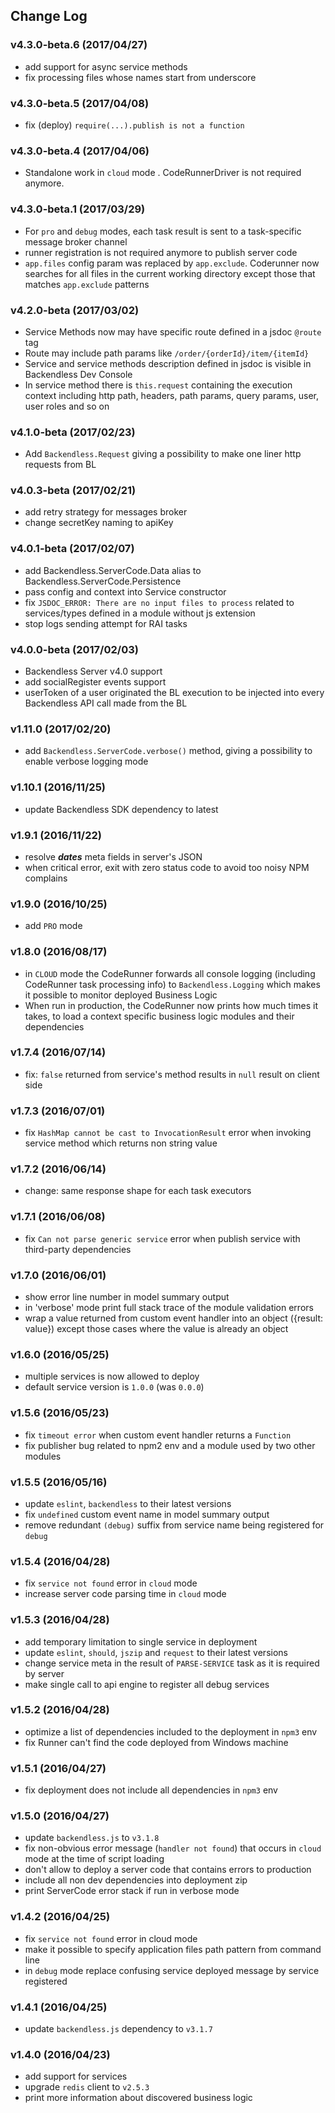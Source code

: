 ## Change Log

### v4.3.0-beta.6 (2017/04/27)
- add support for async service methods
- fix processing files whose names start from underscore

### v4.3.0-beta.5 (2017/04/08)
- fix (deploy) `require(...).publish is not a function`

### v4.3.0-beta.4 (2017/04/06)
- Standalone work in `cloud` mode . CodeRunnerDriver is not required anymore.

### v4.3.0-beta.1 (2017/03/29)
- For `pro` and `debug` modes, each task result is sent to a task-specific message broker channel
- runner registration is not required anymore to publish server code
- `app.files` config param was replaced by `app.exclude`. Coderunner now searches for all files in the current working
directory except those that matches `app.exclude` patterns

### v4.2.0-beta (2017/03/02)
- Service Methods now may have specific route defined in a jsdoc `@route` tag
- Route may include path params like `/order/{orderId}/item/{itemId}`
- Service and service methods description defined in jsdoc is visible in Backendless Dev Console
- In service method there is `this.request` containing the execution context including http path, headers, path params,
query params, user, user roles and so on

### v4.1.0-beta (2017/02/23)
- Add `Backendless.Request` giving a possibility to make one liner http requests from BL

### v4.0.3-beta (2017/02/21)
- add retry strategy for messages broker
- change secretKey naming to apiKey

### v4.0.1-beta (2017/02/07)
- add Backendless.ServerCode.Data alias to Backendless.ServerCode.Persistence
- pass config and context into Service constructor
- fix `JSDOC_ERROR: There are no input files to process` related to services/types defined
in a module without js extension
- stop logs sending attempt for RAI tasks

### v4.0.0-beta (2017/02/03)
- Backendless Server v4.0 support
- add socialRegister events support
- userToken of a user originated the BL execution to be injected into every Backendless API call made from the BL

### v1.11.0 (2017/02/20)
- add `Backendless.ServerCode.verbose()` method, giving a possibility to enable verbose logging mode

### v1.10.1 (2016/11/25)
- update Backendless SDK dependency to latest

### v1.9.1 (2016/11/22)
- resolve ___dates___ meta fields in server's JSON
- when critical error, exit with zero status code to avoid too noisy NPM complains

### v1.9.0 (2016/10/25)
- add `PRO` mode

### v1.8.0 (2016/08/17)
- in `CLOUD` mode the CodeRunner forwards all console logging 
(including CodeRunner task processing info) to `Backendless.Logging` which makes it possible to 
monitor deployed Business Logic
- When run in production, the CodeRunner now prints how much times it takes, to load a context specific 
business logic modules and their dependencies 

### v1.7.4 (2016/07/14)
- fix: `false` returned from service's method results in `null` result on client side

### v1.7.3 (2016/07/01)
- fix `HashMap cannot be cast to InvocationResult` error when invoking service method which returns non string value

### v1.7.2 (2016/06/14)
- change: same response shape for each task executors

### v1.7.1 (2016/06/08)
- fix `Can not parse generic service` error when publish service with third-party dependencies

### v1.7.0 (2016/06/01)
- show error line number in model summary output
- in 'verbose' mode print full stack trace of the module validation errors
- wrap a value returned from custom event handler into an object ({result: value})
except those cases where the value is already an object

### v1.6.0 (2016/05/25)
- multiple services is now allowed to deploy
- default service version is `1.0.0` (was `0.0.0`)

### v1.5.6 (2016/05/23)
- fix `timeout error` when custom event handler returns a `Function`
- fix publisher bug related to npm2 env and a module used by two other modules

### v1.5.5 (2016/05/16)
- update `eslint`, `backendless` to their latest versions
- fix `undefined` custom event name in model summary output
- remove redundant `(debug)` suffix from service name being registered for `debug`

### v1.5.4 (2016/04/28)
- fix `service not found` error in `cloud` mode
- increase server code parsing time in `cloud` mode

### v1.5.3 (2016/04/28)
- add temporary limitation to single service in deployment
- update `eslint`, `should`, `jszip` and `request` to their latest versions
- change service meta in the result of `PARSE-SERVICE` task as it is required by server
- make single call to api engine to register all debug services

### v1.5.2 (2016/04/28)
- optimize a list of dependencies included to the deployment in `npm3` env
- fix Runner can't find the code deployed from Windows machine

### v1.5.1 (2016/04/27)
- fix deployment does not include all dependencies in `npm3` env

### v1.5.0 (2016/04/27)
- update `backendless.js` to `v3.1.8`
- fix non-obvious error message (`handler not found`) that occurs in `cloud` mode at the time of script loading
- don't allow to deploy a server code that contains errors to production
- include all non dev dependencies into deployment zip
- print ServerCode error stack if run in verbose mode

### v1.4.2 (2016/04/25)
- fix `service not found` error in cloud mode
- make it possible to specify application files path pattern from command line
- in `debug` mode replace confusing service deployed message by service registered

### v1.4.1 (2016/04/25)
- update `backendless.js` dependency to `v3.1.7`

### v1.4.0 (2016/04/23)
- add support for services
- upgrade `redis` client to `v2.5.3`
- print more information about discovered business logic